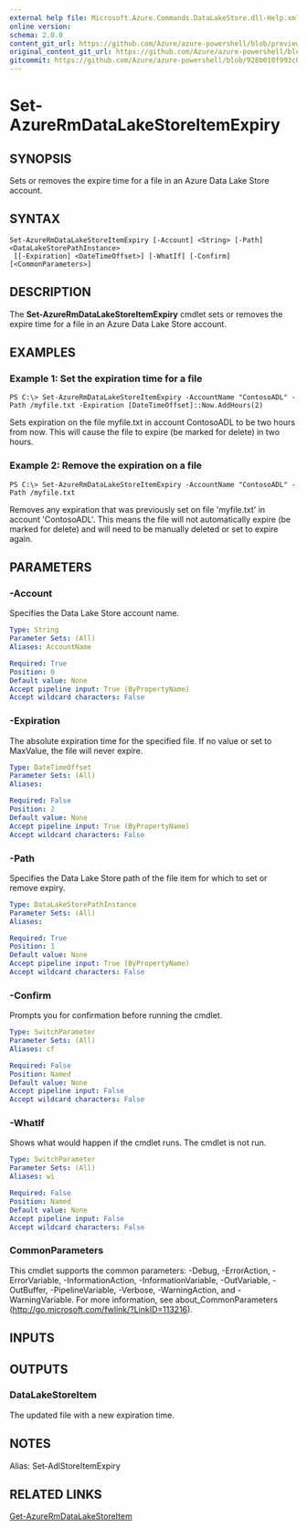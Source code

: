 ```yaml
---
external help file: Microsoft.Azure.Commands.DataLakeStore.dll-Help.xml
online version:
schema: 2.0.0
content_git_url: https://github.com/Azure/azure-powershell/blob/preview/src/ResourceManager/DataLakeStore/Commands.DataLakeStore/help/Set-AzureRmDataLakeStoreItemExpiry.md
original_content_git_url: https://github.com/Azure/azure-powershell/blob/preview/src/ResourceManager/DataLakeStore/Commands.DataLakeStore/help/Set-AzureRmDataLakeStoreItemExpiry.md
gitcommit: https://github.com/Azure/azure-powershell/blob/928b010f993c0b8148a305b24dcd72d1b9141705
---
```


# Set-AzureRmDataLakeStoreItemExpiry

## SYNOPSIS
Sets or removes the expire time for a file in an Azure Data Lake Store account.

## SYNTAX

```
Set-AzureRmDataLakeStoreItemExpiry [-Account] <String> [-Path] <DataLakeStorePathInstance>
 [[-Expiration] <DateTimeOffset>] [-WhatIf] [-Confirm] [<CommonParameters>]
```

## DESCRIPTION
The **Set-AzureRmDataLakeStoreItemExpiry** cmdlet sets or removes the expire time for a file in an Azure Data Lake Store account.

## EXAMPLES

### Example 1: Set the expiration time for a file
```
PS C:\> Set-AzureRmDataLakeStoreItemExpiry -AccountName "ContosoADL" -Path /myfile.txt -Expiration [DateTimeOffset]::Now.AddHours(2)
```

Sets expiration on the file myfile.txt in account ContosoADL to be two hours from now.
This will cause the file to expire (be marked for delete) in two hours.

### Example 2: Remove the expiration on a file
```
PS C:\> Set-AzureRmDataLakeStoreItemExpiry -AccountName "ContosoADL" -Path /myfile.txt
```

Removes any expiration that was previously set on file 'myfile.txt' in account 'ContosoADL'.
This means the file will not automatically expire (be marked for delete) and will need to be manually deleted or set to expire again.

## PARAMETERS

### -Account
Specifies the Data Lake Store account name.

```yaml
Type: String
Parameter Sets: (All)
Aliases: AccountName

Required: True
Position: 0
Default value: None
Accept pipeline input: True (ByPropertyName)
Accept wildcard characters: False
```

### -Expiration
The absolute expiration time for the specified file.
If no value or set to MaxValue, the file will never expire.

```yaml
Type: DateTimeOffset
Parameter Sets: (All)
Aliases: 

Required: False
Position: 2
Default value: None
Accept pipeline input: True (ByPropertyName)
Accept wildcard characters: False
```

### -Path
Specifies the Data Lake Store path of the file item for which to set or remove expiry.

```yaml
Type: DataLakeStorePathInstance
Parameter Sets: (All)
Aliases: 

Required: True
Position: 1
Default value: None
Accept pipeline input: True (ByPropertyName)
Accept wildcard characters: False
```

### -Confirm
Prompts you for confirmation before running the cmdlet.

```yaml
Type: SwitchParameter
Parameter Sets: (All)
Aliases: cf

Required: False
Position: Named
Default value: None
Accept pipeline input: False
Accept wildcard characters: False
```

### -WhatIf
Shows what would happen if the cmdlet runs.
The cmdlet is not run.

```yaml
Type: SwitchParameter
Parameter Sets: (All)
Aliases: wi

Required: False
Position: Named
Default value: None
Accept pipeline input: False
Accept wildcard characters: False
```

### CommonParameters
This cmdlet supports the common parameters: -Debug, -ErrorAction, -ErrorVariable, -InformationAction, -InformationVariable, -OutVariable, -OutBuffer, -PipelineVariable, -Verbose, -WarningAction, and -WarningVariable. For more information, see about_CommonParameters (http://go.microsoft.com/fwlink/?LinkID=113216).

## INPUTS

## OUTPUTS

### DataLakeStoreItem
The updated file with a new expiration time.

## NOTES
Alias: Set-AdlStoreItemExpiry

## RELATED LINKS

[Get-AzureRmDataLakeStoreItem](./Get-AzureRmDataLakeStoreItem.md)

